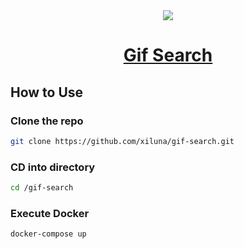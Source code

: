 <div align="center">
  <a href="https://statuspage.freshping.io/56587-XilaLuna">  
    <img src="https://img.shields.io/website?down_color=red&down_message=offline&up_color=green&up_message=online&url=http%3A%2F%2Fgif-search.dev.xilaluna.com%2F" />
  </a>
   <a href="http://http://gif-search.dev.xilaluna.com"> 
    <h1>Gif Search</h1>
  </a>
</div>

## How to Use

### Clone the repo

```bash
git clone https://github.com/xiluna/gif-search.git
```

### CD into directory

```bash
cd /gif-search
```

### Execute Docker

```bash
docker-compose up
```
